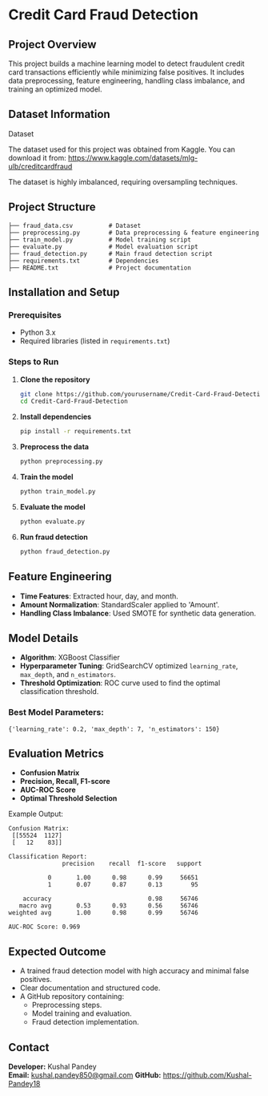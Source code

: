 # Credit Card Fraud Detection

## Project Overview
This project builds a machine learning model to detect fraudulent credit card transactions efficiently while minimizing false positives. It includes data preprocessing, feature engineering, handling class imbalance, and training an optimized model.

## Dataset Information
Dataset

The dataset used for this project was obtained from Kaggle. You can download it from:
https://www.kaggle.com/datasets/mlg-ulb/creditcardfraud

The dataset is highly imbalanced, requiring oversampling techniques.

## Project Structure
```
├── fraud_data.csv          # Dataset
├── preprocessing.py        # Data preprocessing & feature engineering
├── train_model.py          # Model training script
├── evaluate.py             # Model evaluation script
├── fraud_detection.py      # Main fraud detection script
├── requirements.txt        # Dependencies
├── README.txt              # Project documentation
```

## Installation and Setup
### Prerequisites
- Python 3.x
- Required libraries (listed in `requirements.txt`)

### Steps to Run
1. **Clone the repository**  
   ```sh
   git clone https://github.com/yourusername/Credit-Card-Fraud-Detection.git
   cd Credit-Card-Fraud-Detection
   ```
2. **Install dependencies**  
   ```sh
   pip install -r requirements.txt
   ```
3. **Preprocess the data**  
   ```sh
   python preprocessing.py
   ```
4. **Train the model**  
   ```sh
   python train_model.py
   ```
5. **Evaluate the model**  
   ```sh
   python evaluate.py
   ```
6. **Run fraud detection**  
   ```sh
   python fraud_detection.py
   ```

## Feature Engineering
- **Time Features**: Extracted hour, day, and month.
- **Amount Normalization**: StandardScaler applied to 'Amount'.
- **Handling Class Imbalance**: Used SMOTE for synthetic data generation.

## Model Details
- **Algorithm**: XGBoost Classifier
- **Hyperparameter Tuning**: GridSearchCV optimized `learning_rate`, `max_depth`, and `n_estimators`.
- **Threshold Optimization**: ROC curve used to find the optimal classification threshold.

### Best Model Parameters:
```
{'learning_rate': 0.2, 'max_depth': 7, 'n_estimators': 150}
```

## Evaluation Metrics
- **Confusion Matrix**
- **Precision, Recall, F1-score**
- **AUC-ROC Score**
- **Optimal Threshold Selection**

Example Output:
```
Confusion Matrix:
 [[55524  1127]
 [   12    83]]

Classification Report:
               precision    recall  f1-score   support

           0       1.00      0.98      0.99     56651
           1       0.07      0.87      0.13        95

    accuracy                           0.98     56746
   macro avg       0.53      0.93      0.56     56746
weighted avg       1.00      0.98      0.99     56746

AUC-ROC Score: 0.969
```

## Expected Outcome
- A trained fraud detection model with high accuracy and minimal false positives.
- Clear documentation and structured code.
- A GitHub repository containing:
  - Preprocessing steps.
  - Model training and evaluation.
  - Fraud detection implementation.

## Contact
**Developer:** Kushal Pandey  
**Email:** kushal.pandey850@gmail.com
**GitHub:** https://github.com/Kushal-Pandey18

